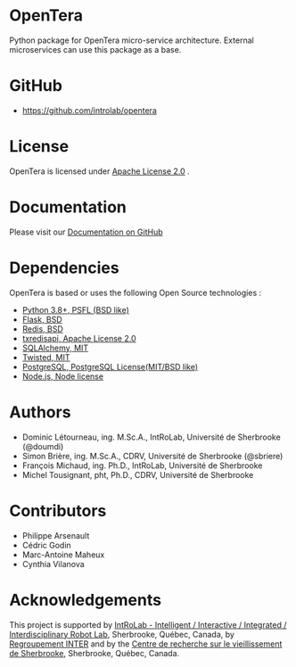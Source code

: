 # OpenTera

Python package for OpenTera micro-service architecture. 
External microservices can use this package as a base.

# GitHub
* https://github.com/introlab/opentera

# License
OpenTera is licensed under [Apache License 2.0](https://www.apache.org/licenses/LICENSE-2.0.txt) . 

# Documentation
Please visit our [Documentation on GitHub](https://introlab.github.io/opentera/)

# Dependencies
OpenTera is based or uses the following Open Source technologies :
* [Python 3.8+, PSFL (BSD like)](https://www.python.org)
* [Flask, BSD](http://flask.pocoo.org)
* [Redis, BSD](https://redislabs.com/why-redis/)
* [txredisapi, Apache License 2.0](https://github.com/fiorix/txredisapi) 
* [SQLAlchemy, MIT](https://www.sqlalchemy.org)
* [Twisted, MIT](https://twistedmatrix.com)
* [PostgreSQL, PostgreSQL License(MIT/BSD like)](https://www.postgresql.org)
* [Node.js, Node license](https://nodejs.org/en/)

# Authors
* Dominic Létourneau, ing. M.Sc.A., IntRoLab, Université de Sherbrooke (@doumdi)
* Simon Brière, ing. M.Sc.A., CDRV, Université de Sherbrooke (@sbriere)
* François Michaud, ing. Ph.D., IntRoLab, Université de Sherbrooke
* Michel Tousignant, pht, Ph.D., CDRV, Université de Sherbrooke

# Contributors
* Philippe Arsenault
* Cédric Godin
* Marc-Antoine Maheux
* Cynthia Vilanova

# Acknowledgements
This project is supported by [IntRoLab - Intelligent / Interactive / Integrated / Interdisciplinary Robot Lab](https://introlab.3it.usherbrooke.ca/), Sherbrooke, Québec, Canada,
by [Regroupement INTER](https://www.regroupementinter.com) and by the [Centre de recherche sur le vieillissement de Sherbrooke](https://www.cdrv.ca), Sherbrooke, Québec, Canada.

